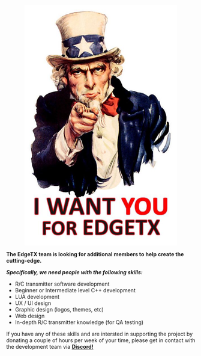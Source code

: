 <p align="center">
<a href="url"><img src="https://github.com/EdgeTX/edgetx.github.io/blob/master/images/unclesam.jpg" align="center" height="641" width="406" ></a>

**The EdgeTX team is looking for additional members to help create the cutting-edge.**
  
***Specifically, we need people with the following skills:***
  
* R/C transmitter software development 
* Beginner or Intermediate level C++ development
* LUA development
* UX / UI design
* Graphic design (logos, themes, etc)
* Web design
* In-depth R/C transmitter knowledge (for QA testing)

If you have any of these skills and are intersted in supporting the project by donating a couple of hours per week of your time, please get in contact with the development team via **[Discord!](https://discord.gg/wF9wUKnZ6H)** 


